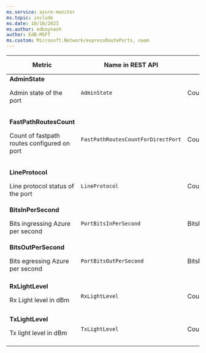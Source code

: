 ```yaml
---
ms.service: azure-monitor
ms.topic: include
ms.date: 10/18/2023
ms.author: edbaynash
author: EdB-MSFT
ms.custom: Microsoft.Network/expressRoutePorts, naam
---
```

<!--
NOTE:  This content is automatically generated using API calls to Azure. 
Any edits made on these files will be overwritten in the next run of the script. 
There is no benefit in editing these files directly.  
-->
  
  
|Metric|Name in REST API|Unit|Aggregation|Dimensions|Time Grains|DS Export|
|---|---|---|---|---|---|---|
|**AdminState**<p><p>Admin state of the port |`AdminState` |Count |Average, Minimum, Maximum, Count |`Link`|PT1M |Yes|
|**FastPathRoutesCount**<p><p>Count of fastpath routes configured on port |`FastPathRoutesCountForDirectPort` |Count |Maximum |\<none\>|PT5M, PT15M, PT30M, PT1H, PT6H, PT12H, P1D |Yes|
|**LineProtocol**<p><p>Line protocol status of the port |`LineProtocol` |Count |Average, Minimum, Maximum, Count |`Link`|PT1M |Yes|
|**BitsInPerSecond**<p><p>Bits ingressing Azure per second |`PortBitsInPerSecond` |BitsPerSecond |Average, Minimum, Maximum, Count |`Link`|PT1M |No|
|**BitsOutPerSecond**<p><p>Bits egressing Azure per second |`PortBitsOutPerSecond` |BitsPerSecond |Average, Minimum, Maximum, Count |`Link`|PT1M |No|
|**RxLightLevel**<p><p>Rx Light level in dBm |`RxLightLevel` |Count |Average, Minimum, Maximum, Count |`Link`, `Lane`|PT1M |Yes|
|**TxLightLevel**<p><p>Tx light level in dBm |`TxLightLevel` |Count |Average, Minimum, Maximum, Count |`Link`, `Lane`|PT1M |Yes|